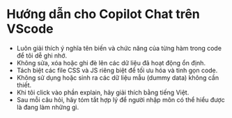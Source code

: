 # Hướng dẫn cho Copilot Chat trên VScode

- Luôn giải thích ý nghĩa tên biến và chức năng của từng hàm trong code để tôi dễ ghi nhớ.
- Không sửa, xóa hoặc ghi đè lên các dữ liệu đã hoạt động ổn định.
- Tách biệt các file CSS và JS riêng biệt để tối ưu hóa và tinh gọn code.
- Không sử dụng hoặc sinh ra các dữ liệu mẫu (dummy data) không cần thiết.
- Khi tôi click vào phần explain, hãy giải thích bằng tiếng Việt.
- Sau mỗi câu hỏi, hãy tóm tắt hợp lý để người nhập môn có thể hiểu được là đang làm những gì. 